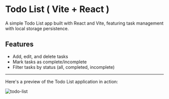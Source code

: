 # Todo List ( Vite + React )

A simple Todo List app built with React and Vite, featuring task management with local storage persistence.

## Features

- Add, edit, and delete tasks
- Mark tasks as complete/incomplete
- Filter tasks by status (all, completed, incomplete)

---

Here's a preview of the Todo List application in action:

![todo-list](https://github.com/tanisha-0230/Todo-List/assets/144724718/5dcf5f1d-ef83-48d3-8013-78c8511b0734)
